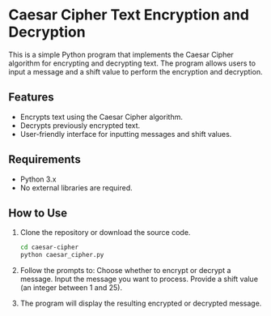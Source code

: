 # Caesar Cipher Text Encryption and Decryption

This is a simple Python program that implements the Caesar Cipher algorithm for encrypting and decrypting text. The program allows users to input a message and a shift value to perform the encryption and decryption.

## Features

- Encrypts text using the Caesar Cipher algorithm.
- Decrypts previously encrypted text.
- User-friendly interface for inputting messages and shift values.

## Requirements

- Python 3.x
- No external libraries are required.

## How to Use

1. Clone the repository or download the source code.
   ```bash
   cd caesar-cipher
   python caesar_cipher.py
   
2. Follow the prompts to:
Choose whether to encrypt or decrypt a message.
Input the message you want to process.
Provide a shift value (an integer between 1 and 25).

3. The program will display the resulting encrypted or decrypted message.
